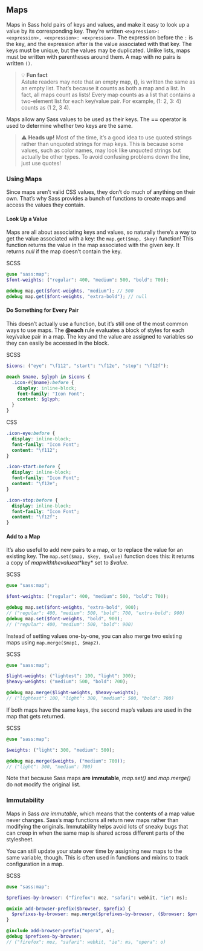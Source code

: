 ## Maps

Maps in Sass hold pairs of keys and values, and make it easy to look up a value by its corresponding key. They’re written `<expression>: <expression>, <expression>: <expression>`. The expression before the `:` is the key, and the expression after is the value associated with that key. The keys must be unique, but the values may be duplicated. Unlike lists, maps must be written with parentheses around them. A map with no pairs is written `()`.

> 💡 **Fun fact**<br>
> Astute readers may note that an empty map, **()**, is written the same as an empty list. That’s because it counts as both a map and a list. In fact, all maps count as lists! Every map counts as a list that contains a two-element list for each key/value pair. For example, (1: 2, 3: 4) counts as (1 2, 3 4).

Maps allow any Sass values to be used as their keys. The **==** operator is used to determine whether two keys are the same.

> ⚠️ **Heads up!**
> Most of the time, it’s a good idea to use quoted strings rather than unquoted strings for map keys. This is because some values, such as color names, may look like unquoted strings but actually be other types. To avoid confusing problems down the line, just use quotes!

### Using Maps

Since maps aren’t valid CSS values, they don’t do much of anything on their own. That’s why Sass provides a bunch of functions to create maps and access the values they contain.

#### Look Up a Value

Maps are all about associating keys and values, so naturally there’s a way to get the value associated with a key: the `map.get($map, $key)` function! This function returns the value in the map associated with the given key. It returns *null* if the map doesn’t contain the key.


SCSS

```scss
@use "sass:map";
$font-weights: ("regular": 400, "medium": 500, "bold": 700);

@debug map.get($font-weights, "medium"); // 500
@debug map.get($font-weights, "extra-bold"); // null
```

#### Do Something for Every Pair

This doesn’t actually use a function, but it’s still one of the most common ways to use maps. The **@each** rule evaluates a block of styles for each key/value pair in a map. The key and the value are assigned to variables so they can easily be accessed in the block.


SCSS

```scss
$icons: ("eye": "\f112", "start": "\f12e", "stop": "\f12f");

@each $name, $glyph in $icons {
  .icon-#{$name}:before {
    display: inline-block;
    font-family: "Icon Font";
    content: $glyph;
  }
}
```

CSS
```css
.icon-eye:before {
  display: inline-block;
  font-family: "Icon Font";
  content: "\f112";
}

.icon-start:before {
  display: inline-block;
  font-family: "Icon Font";
  content: "\f12e";
}

.icon-stop:before {
  display: inline-block;
  font-family: "Icon Font";
  content: "\f12f";
}
```

#### Add to a Map

It’s also useful to add new pairs to a map, or to replace the value for an existing key. The `map.set($map, $key, $value)` function does this: it returns a copy of $map with the value at *$key* set to *$value*.


SCSS
```scss
@use "sass:map";

$font-weights: ("regular": 400, "medium": 500, "bold": 700);

@debug map.set($font-weights, "extra-bold", 900);
// ("regular": 400, "medium": 500, "bold": 700, "extra-bold": 900)
@debug map.set($font-weights, "bold", 900);
// ("regular": 400, "medium": 500, "bold": 900)
```

Instead of setting values one-by-one, you can also merge two existing maps using `map.merge($map1, $map2)`.


SCSS

```scss
@use "sass:map";

$light-weights: ("lightest": 100, "light": 300);
$heavy-weights: ("medium": 500, "bold": 700);

@debug map.merge($light-weights, $heavy-weights);
// ("lightest": 100, "light": 300, "medium": 500, "bold": 700)
```

If both maps have the same keys, the second map’s values are used in the map that gets returned.


SCSS

```scss
@use "sass:map";

$weights: ("light": 300, "medium": 500);

@debug map.merge($weights, ("medium": 700));
// ("light": 300, "medium": 700)
```

Note that because Sass maps **are immutable**, *map.set()* and *map.merge()* do not modify the original list.

### Immutability

Maps in Sass *are immutable*, which means that the contents of a map value never changes. Sass’s map functions all return new maps rather than modifying the originals. Immutability helps avoid lots of sneaky bugs that can creep in when the same map is shared across different parts of the stylesheet.

You can still update your state over time by assigning new maps to the same variable, though. This is often used in functions and mixins to track configuration in a map.


SCSS

```scss
@use "sass:map";

$prefixes-by-browser: ("firefox": moz, "safari": webkit, "ie": ms);

@mixin add-browser-prefix($browser, $prefix) {
  $prefixes-by-browser: map.merge($prefixes-by-browser, ($browser: $prefix)) !global;
}

@include add-browser-prefix("opera", o);
@debug $prefixes-by-browser;
// ("firefox": moz, "safari": webkit, "ie": ms, "opera": o)
```